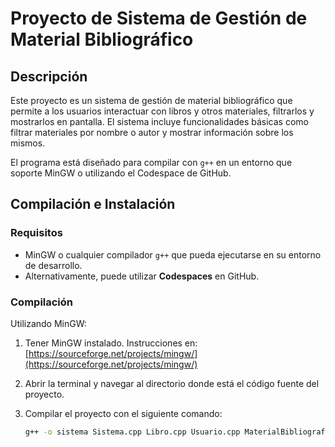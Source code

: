 # Proyecto de Sistema de Gestión de Material Bibliográfico

## Descripción
Este proyecto es un sistema de gestión de material bibliográfico que permite a los usuarios interactuar con libros y otros materiales, filtrarlos y mostrarlos en pantalla. El sistema incluye funcionalidades básicas como filtrar materiales por nombre o autor y mostrar información sobre los mismos.

El programa está diseñado para compilar con `g++` en un entorno que soporte MinGW o utilizando el Codespace de GitHub.

## Compilación e Instalación

### Requisitos
- MinGW o cualquier compilador `g++` que pueda ejecutarse en su entorno de desarrollo.
- Alternativamente, puede utilizar **Codespaces** en GitHub.

### Compilación
Utilizando MinGW:
1. Tener MinGW instalado. Instrucciones en: [https://sourceforge.net/projects/mingw/](https://sourceforge.net/projects/mingw/)
2. Abrir la terminal y navegar al directorio donde está el código fuente del proyecto.
3. Compilar el proyecto con el siguiente comando:

   ```bash
   g++ -o sistema Sistema.cpp Libro.cpp Usuario.cpp MaterialBibliografico.cpp -std=c++11
